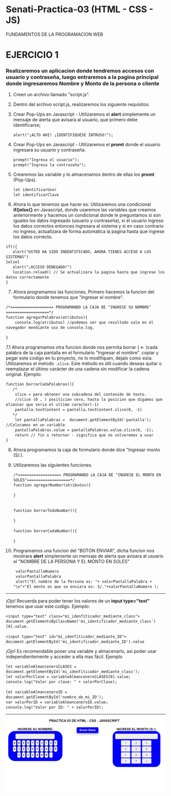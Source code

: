 # Senati-Practica-03 (HTML - CSS - JS)

FUNDAMENTOS DE LA PROGRAMACION WEB

# EJERCICIO 1
### Realizaremos un aplicacion donde tendremos accesos con usuario y contraseña, luego entraremos a la pagina principal donde ingresaremos Nombre y Monto de la persona o cliente

1. Creen un archivo llamado "script.js".
2. Dentro del archivo script.js, realizaremos los siguiente requisitos: 

3. Crear Pop-Ups en Javascript - Utilizaremos el <b>alert</b> simplemente un mensaje de alerta que avisara al usuario, que primero debe identificarse;
   ```
   alert("¡ALTO AHI! ¡IDENTIFIQUESE INTRUSO!");
   ```
4. Crear Pop-Ups en Javascript - Utilizaremos el <b>promt</b> donde el usuario ingresara su usuario y contraseña.
   ```
   prompt("Ingresa el usuario");
   prompt("Ingresa la contraseña");
   ```
5. Crearemos las variable y lo almacenamos dentro de ellas los <b>promt</b> (Pop-Ups).
   ```
   let identificarUser
   let identificarClave
   ```
6. Ahora lo que tenemos que hacer es: Utilizaremos una condicional <b>if()else{}</b> en Javascript, donde usaremos las variables que creamos anteriormente y hacemos un condicional donde  le preguntamos si son iguales los datos ingresado (usuario y contraseña), si el usuario ingreso los datos correctos entonces ingresara al sistema y si en caso contrario no ingreso, actualizara de forma automatica la pagina hasta que ingrese los datos correcto.
   
  ```
 if(){
     alert("USTED HA SIDO INDENTIFICADO, AHORA TIENES ACCESO A LOS SISTEMAS")
 }else{
     alert("¡ACCESO DENEGADO!")
     location.reload() // Se actualizara la pagina hasta que ingrese los datos correctamente
 }
 ```

7. Ahora programamos las funciones, Primero hacemos la funcion del formulario donde tenemos que "Ingresar el nombre".
  ```
  /*=================== PROGRAMANDO LA CAJA DE "INGRESE SU NOMBRE" ===================*/
  function agregarPalabras(atributos){
      console.log(atributos) //podemos ver que resultado sale en el navegador mendiante uso de console.log,
      
  }
  ```

7.1 Ahora programamos otra funcion donde nos permita borrar ( ←  )cada palabra de la caja pantalla en el formulario "Ingresar el nombre".
    copiar y pegar  este codigo en tu proyecto, no lo modifiquen, dejalo como esta.
    Utilizaremos el metodo ```.slice```. Este método es útil cuando deseas quitar o reemplazar el último carácter de una cadena sin modificar la cadena original.
    Ejemplo: 
  ```
  function borrarCadaPalabras(){
     /*
      slice = para obtener una subcadena del contenido de texto.
      //slice (0 , ) positicion cero, hasta la posicion que digamos que eliminar que seria el ultimo caracter(-1)
      pantalla.textContent = pantalla.textContent.slice(0, -1)
     */
      let pantallaPalabras =  document.getElementById('pantalla');   //Colocamos en un variable
      pantallaPalabras.value = pantallaPalabras.value.slice(0, -1);  
      return // fin o retornar - significa que no volveremos a usar
  }
  ```
8. Ahora programamos la caja de formulario donde dice "Ingresar monto (S/.).
9. Utilizaremos las siguientes funciones.
     ```
     /*=================== PROGRAMANDO LA CAJA DE "INGRESE EL MONTO EN SOLES"===================*/
     function agregarNumber(atributos){
         
     }
     
     
     function borrarTodoNumber(){
         
     }
     
     function borrarCadaNumber(){
       
     }
     ```

10. Programamos una funcion del "BOTON ENVIAR", dicha funcion nos mostrara  <b>alert</b> simplemente un mensaje de alerta que avisara al usuario el "NOMBRE DE LA PERSONA Y EL MONTO EN SOLES"
     ```
      valorPantallaNumero
      valorPantallaPalabra
      alert("El nombre de la Persona es: "+ valorPantallaPalabra + "\n"+"El monto es que se enviara es: S/."+valorPantallaNumero );
     ```
<hr>


¡Ojo! Recuerda para poder tener los valores de un <b> input type="text" </b> tenemos que usar este codigo.
    Ejemplo:
    
 ```
<input type="text" class="mi_idenfiticador_mediante_class">
document.getElementsByClassName('mi_identificador_mediante_class')[0].value.

<input type="text" id="mi_idenfiticador_mediante_ID">
document.getElementById('mi_identificador_mediante_ID').value
 ```
    
¡Ojo! Es recomendable poner una variable y  almacenarlo, asi poder usar independientemente y acceder a ella mas fácil. Ejemplo
    
   ```
   let variableAlmanceneroCLASES = document.getElementById('mi_idenfiticador_mediante_class');
   let valorPorClase = variableAlmanceneroCLASES[0].value;
   console.log("Valor por clase: " + valorPorClase);
   
   let variableAlmanceneroID = document.getElementById('nombre_de_mi_ID');
   var valorPorID = variableAlmanceneroID.value;
   console.log("Valor por ID: " + valorPorID);
   ```
    
<hr>



![Descripción de la imagen](captura.png)

